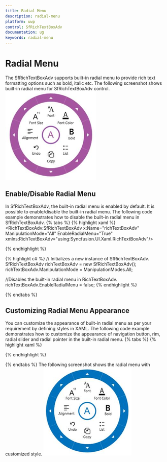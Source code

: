```yaml
---
title: Radial Menu
description: radial-menu
platform: uwp
control: SfRichTextBoxAdv
documentation: ug
keywords: radial-menu
---
```

# Radial Menu

The SfRichTextBoxAdv supports built-in radial menu to provide rich text formatting options such as bold, italic etc.
The following screenshot shows built-in radial menu for SfRichTextBoxAdv control.
![](Radial-Menu_images/Radial-Menu_img1.jpeg)

## Enable/Disable Radial Menu

In SfRichTextBoxAdv, the built-in radial menu is enabled by default. It is possible to enable/disable the built-in radial menu. The following code example demonstrates how to disable the built-in radial menu in SfRichTextBoxAdv.
{% tabs %}
{% highlight xaml %}
<RichTextBoxAdv:SfRichTextBoxAdv x:Name="richTextBoxAdv" ManipulationMode="All" EnableRadialMenu="True" xmlns:RichTextBoxAdv="using:Syncfusion.UI.Xaml.RichTextBoxAdv"/>

{% endhighlight %}

{% highlight c# %}
// Initializes a new instance of SfRichTextBoxAdv.
SfRichTextBoxAdv richTextBoxAdv = new SfRichTextBoxAdv();
richTextBoxAdv.ManipulationMode = ManipulationModes.All;

//Disables the built-in radial menu in RichTextBoxAdv.
richTextBoxAdv.EnableRadialMenu = false;
{% endhighlight %}

{% endtabs %}

## Customizing Radial Menu Appearance

You can customize the appearance of built-in radial menu as per your requirement by defining styles in XAML.
The following code example demonstrates how to customize the appearance of navigation button, rim, radial slider and radial pointer in the built-in radial menu.
{% tabs %}
{% highlight xaml %}
<!-- Custom Style for Radial Menu Navigation Button -->

<Style x:Key="RadialMenuNavigationButtonStyle" TargetType="Button">

    <Setter Property="FontFamily" Value="Segoe UI Symbol"/>

    <Setter Property="BorderBrush" Value="#0071BC"/>

    <Setter Property="Template">

        <Setter.Value>

            <ControlTemplate TargetType="Button">

                <Grid Background="Transparent" Margin="-5">

                    <VisualStateManager.VisualStateGroups>

                        <VisualStateGroup x:Name="CommonStates">

                            <VisualState x:Name="Normal"/>

                            <VisualState x:Name="PointerOver">

                                <Storyboard>

                                    <ObjectAnimationUsingKeyFrames Storyboard.TargetProperty="Fill" Storyboard.TargetName="BackgroundEllipse">

                                        <DiscreteObjectKeyFrame KeyTime="0" Value="LightGray"/>

                                    </ObjectAnimationUsingKeyFrames>

                                </Storyboard>

                            </VisualState>

                        </VisualStateGroup>

                    </VisualStateManager.VisualStateGroups>

                    <Ellipse Fill="White" x:Name="BackgroundEllipse" />

                    <Ellipse Stroke="{TemplateBinding BorderBrush}" StrokeThickness="2"  Fill="Transparent"/>

                    <ContentPresenter HorizontalAlignment="Center" VerticalAlignment="Center"/>

                </Grid>

            </ControlTemplate>

        </Setter.Value>

    </Setter>

</Style>

<!-- Custom Style for Radial Menu -->

<Style TargetType="Navigation:SfRadialMenu" xmlns:Navigation="using:Syncfusion.UI.Xaml.Controls.Navigation">

    <Setter Property="RimBackground" Value="#EFEFEF"/>

    <Setter Property="RimActiveBrush" Value="#0071BC"/>

    <Setter Property="NavigationButtonStyle" Value="{StaticResource RadialMenuNavigationButtonStyle}"/>

</Style>

<!-- Custom Style for Radial Pointer -->

<Style TargetType="Navigation:RadialPointer" x:Key="RadialPointerStyle"  xmlns:Navigation="using:Syncfusion.UI.Xaml.Controls.Navigation">

    <Setter Property="Height" Value="2"/>

    <Setter Property="IsTabStop" Value="False"/>

    <Setter Property="Template">

        <Setter.Value>

            <ControlTemplate TargetType="Navigation:RadialPointer">

                <Border  Background="#0071BC"/>

            </ControlTemplate>

        </Setter.Value>

    </Setter>

</Style>

<!-- Custom Style for Radial Slider -->

<Style TargetType="Navigation:SfRadialSlider"  xmlns:Navigation="using:Syncfusion.UI.Xaml.Controls.Navigation">

    <Setter Property="Foreground" Value="#0071BC"/>

    <Setter Property="InnerRimFill" Value="#0071BC"/>

    <Setter Property="OuterRimStroke" Value="#0071BC"/>

    <Setter Property="PointerStyle" Value="{StaticResource RadialPointerStyle}"/>

</Style>


{% endhighlight %}

{% endtabs %}
The following screenshot shows the radial menu with customized style.
![](Radial-Menu_images/Radial-Menu_img2.jpeg)

